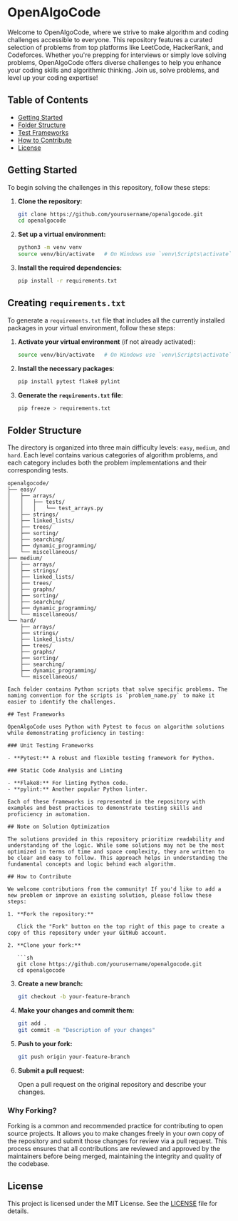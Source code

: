 # OpenAlgoCode

Welcome to OpenAlgoCode, where we strive to make algorithm and coding challenges accessible to everyone. This repository features a curated selection of problems from top platforms like LeetCode, HackerRank, and Codeforces. Whether you're prepping for interviews or simply love solving problems, OpenAlgoCode offers diverse challenges to help you enhance your coding skills and algorithmic thinking. Join us, solve problems, and level up your coding expertise!

## Table of Contents

- [Getting Started](#getting-started)
- [Folder Structure](#folder-structure)
- [Test Frameworks](#test-frameworks)
- [How to Contribute](#how-to-contribute)
- [License](#license)

## Getting Started

To begin solving the challenges in this repository, follow these steps:

1. **Clone the repository:**

   ```sh
   git clone https://github.com/yourusername/openalgocode.git
   cd openalgocode
   ```

2. **Set up a virtual environment:**

   ```sh
   python3 -m venv venv
   source venv/bin/activate   # On Windows use `venv\Scripts\activate`
   ```

3. **Install the required dependencies:**

   ```sh
   pip install -r requirements.txt
   ```

## Creating `requirements.txt`

To generate a `requirements.txt` file that includes all the currently installed packages in your virtual environment, follow these steps:

1. **Activate your virtual environment** (if not already activated):

   ```sh
   source venv/bin/activate   # On Windows use `venv\Scripts\activate`
   ```

2. **Install the necessary packages**:

   ```sh
   pip install pytest flake8 pylint
   ```

3. **Generate the `requirements.txt` file**:

   ```sh
   pip freeze > requirements.txt
   ```

## Folder Structure

The directory is organized into three main difficulty levels: `easy`, `medium`, and `hard`. Each level contains various categories of algorithm problems, and each category includes both the problem implementations and their corresponding tests.

```plaintext
openalgocode/
├── easy/
│   ├── arrays/
│   │   ├── tests/
│   │   │   └── test_arrays.py
│   ├── strings/
│   ├── linked_lists/
│   ├── trees/
│   ├── sorting/
│   ├── searching/
│   ├── dynamic_programming/
│   └── miscellaneous/
├── medium/
│   ├── arrays/
│   ├── strings/
│   ├── linked_lists/
│   ├── trees/
│   ├── graphs/
│   ├── sorting/
│   ├── searching/
│   ├── dynamic_programming/
│   └── miscellaneous/
└── hard/
    ├── arrays/
    ├── strings/
    ├── linked_lists/
    ├── trees/
    ├── graphs/
    ├── sorting/
    ├── searching/
    ├── dynamic_programming/
    └── miscellaneous/
    
Each folder contains Python scripts that solve specific problems. The naming convention for the scripts is `problem_name.py` to make it easier to identify the challenges.

## Test Frameworks

OpenAlgoCode uses Python with Pytest to focus on algorithm solutions while demonstrating proficiency in testing:

### Unit Testing Frameworks

- **Pytest:** A robust and flexible testing framework for Python.

### Static Code Analysis and Linting

- **Flake8:** For linting Python code.
- **pylint:** Another popular Python linter.

Each of these frameworks is represented in the repository with examples and best practices to demonstrate testing skills and proficiency in automation.

## Note on Solution Optimization

The solutions provided in this repository prioritize readability and understanding of the logic. While some solutions may not be the most optimized in terms of time and space complexity, they are written to be clear and easy to follow. This approach helps in understanding the fundamental concepts and logic behind each algorithm.

## How to Contribute

We welcome contributions from the community! If you'd like to add a new problem or improve an existing solution, please follow these steps:

1. **Fork the repository:**

   Click the "Fork" button on the top right of this page to create a copy of this repository under your GitHub account.

2. **Clone your fork:**

   ```sh
   git clone https://github.com/yourusername/openalgocode.git
   cd openalgocode
   ```

3. **Create a new branch:**

   ```sh
   git checkout -b your-feature-branch
   ```

4. **Make your changes and commit them:**

   ```sh
   git add .
   git commit -m "Description of your changes"
   ```

5. **Push to your fork:**

   ```sh
   git push origin your-feature-branch
   ```

6. **Submit a pull request:**

   Open a pull request on the original repository and describe your changes.

### Why Forking?

Forking is a common and recommended practice for contributing to open source projects. It allows you to make changes freely in your own copy of the repository and submit those changes for review via a pull request. This process ensures that all contributions are reviewed and approved by the maintainers before being merged, maintaining the integrity and quality of the codebase.

## License

This project is licensed under the MIT License. See the [LICENSE](LICENSE) file for details.
